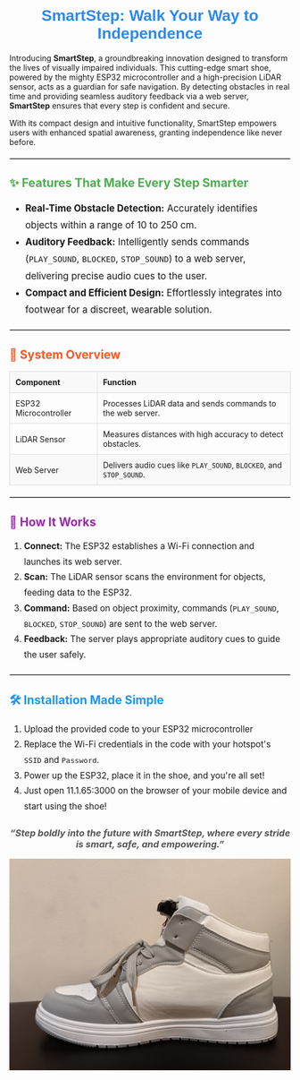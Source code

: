<h1 style="text-align: center; color: #2d89ef; font-family: 'Arial', sans-serif;">SmartStep: Walk Your Way to Independence</h1>

Introducing <strong>SmartStep</strong>, a groundbreaking innovation designed to transform the lives of visually impaired individuals. This cutting-edge smart shoe, powered by the mighty ESP32 microcontroller and a high-precision LiDAR sensor, acts as a guardian for safe navigation. By detecting obstacles in real time and providing seamless auditory feedback via a web server, <strong>SmartStep</strong> ensures that every step is confident and secure. 

With its compact design and intuitive functionality, SmartStep empowers users with enhanced spatial awareness, granting independence like never before.

<hr style="border: 1px solid #ccc; margin: 20px 0;">

<h2 style="color: #4CAF50;">✨ Features That Make Every Step Smarter</h2>
<ul style="font-size: 1.2em; line-height: 1.8;">
  <li><strong>Real-Time Obstacle Detection:</strong> Accurately identifies objects within a range of 10 to 250 cm.</li>
  <li><strong>Auditory Feedback:</strong> Intelligently sends commands (<code>PLAY_SOUND</code>, <code>BLOCKED</code>, <code>STOP_SOUND</code>) to a web server, delivering precise audio cues to the user.</li>
  <li><strong>Compact and Efficient Design:</strong> Effortlessly integrates into footwear for a discreet, wearable solution.</li>
</ul>

<hr style="border: 1px solid #ccc; margin: 20px 0;">

<h2 style="color: #FF5722;">🔧 System Overview</h2>
<table style="width: 100%; border-collapse: collapse; text-align: left; font-size: 1em;">
  <tr style="background-color: #f9f9f9;">
    <th style="padding: 10px; border: 1px solid #ddd;">Component</th>
    <th style="padding: 10px; border: 1px solid #ddd;">Function</th>
  </tr>
  <tr>
    <td style="padding: 10px; border: 1px solid #ddd;">ESP32 Microcontroller</td>
    <td style="padding: 10px; border: 1px solid #ddd;">Processes LiDAR data and sends commands to the web server.</td>
  </tr>
  <tr>
    <td style="padding: 10px; border: 1px solid #ddd;">LiDAR Sensor</td>
    <td style="padding: 10px; border: 1px solid #ddd;">Measures distances with high accuracy to detect obstacles.</td>
  </tr>
  <tr style="background-color: #f9f9f9;">
    <td style="padding: 10px; border: 1px solid #ddd;">Web Server</td>
    <td style="padding: 10px; border: 1px solid #ddd;">Delivers audio cues like <code>PLAY_SOUND</code>, <code>BLOCKED</code>, and <code>STOP_SOUND</code>.</td>
  </tr>
</table>

<hr style="border: 1px solid #ccc; margin: 20px 0;">

<h2 style="color: #9C27B0;">🚀 How It Works</h2>
<ol style="font-size: 1.1em; line-height: 1.8;">
  <li><strong>Connect:</strong> The ESP32 establishes a Wi-Fi connection and launches its web server.</li>
  <li><strong>Scan:</strong> The LiDAR sensor scans the environment for objects, feeding data to the ESP32.</li>
  <li><strong>Command:</strong> Based on object proximity, commands (<code>PLAY_SOUND</code>, <code>BLOCKED</code>, <code>STOP_SOUND</code>) are sent to the web server.</li>
  <li><strong>Feedback:</strong> The server plays appropriate auditory cues to guide the user safely.</li>
</ol>

<hr style="border: 1px solid #ccc; margin: 20px 0;">

<h2 style="color: #2196F3;">🛠️ Installation Made Simple</h2>
<ol style="font-size: 1.1em; line-height: 1.8;">
  <li>Upload the provided code to your ESP32 microcontroller</li>
  <li>Replace the Wi-Fi credentials in the code with your hotspot's <code>SSID</code> and <code>Password</code>.</li>
  <li>Power up the ESP32, place it in the shoe, and you're all set!</li>
  <li>Just open 11.1.65:3000 on the browser of your mobile device and start using the shoe!</li>
</ol>

<h3 style="text-align: center; font-style: italic; color: #555;">“Step boldly into the future with SmartStep, where every stride is smart, safe, and empowering.”</h3>

![SmartStep: Innovative Assistive Shoe](readme-image.jpg)

